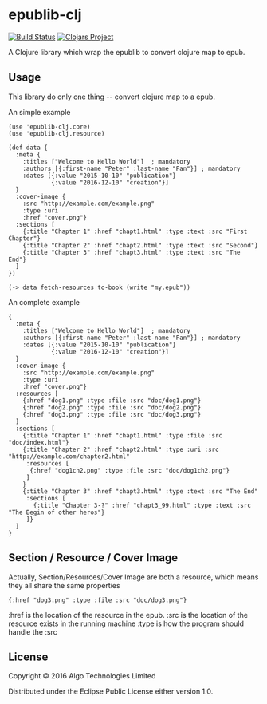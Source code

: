 # epublib-clj

[![Build Status](https://travis-ci.org/zerg000000/epublib-clj.svg)](https://travis-ci.org/zerg000000/epublib-clj)
[![Clojars Project](http://clojars.org/epublib-clj/latest-version.svg)](https://clojars.org/epublib-clj)

A Clojure library which wrap the epublib to convert clojure map to epub.

## Usage

This library do only one thing -- convert clojure map to a epub.

An simple example

```{clojure}
(use 'epublib-clj.core)
(use 'epublib-clj.resource)

(def data {
  :meta {
    :titles ["Welcome to Hello World"]  ; mandatory
    :authors [{:first-name "Peter" :last-name "Pan"}] ; mandatory
    :dates [{:value "2015-10-10" "publication"}
            {:value "2016-12-10" "creation"}]
  }
  :cover-image {
    :src "http://example.com/example.png" 
    :type :uri 
    :href "cover.png"}
  :sections [
    {:title "Chapter 1" :href "chapt1.html" :type :text :src "First Chapter"}
    {:title "Chapter 2" :href "chapt2.html" :type :text :src "Second"}
    {:title "Chapter 3" :href "chapt3.html" :type :text :src "The End"}
  ]
})

(-> data fetch-resources to-book (write "my.epub"))
```

An complete example 

```{clojure}
{
  :meta {
    :titles ["Welcome to Hello World"]  ; mandatory
    :authors [{:first-name "Peter" :last-name "Pan"}] ; mandatory
    :dates [{:value "2015-10-10" "publication"}
            {:value "2016-12-10" "creation"}]
  }
  :cover-image {
    :src "http://example.com/example.png" 
    :type :uri 
    :href "cover.png"}
  :resources [
    {:href "dog1.png" :type :file :src "doc/dog1.png"}
    {:href "dog2.png" :type :file :src "doc/dog2.png"}
    {:href "dog3.png" :type :file :src "doc/dog3.png"}
  ]
  :sections [
    {:title "Chapter 1" :href "chapt1.html" :type :file :src "doc/index.html"}
    {:title "Chapter 2" :href "chapt2.html" :type :uri :src "http://example.com/chapter2.html"
     :resources [
      {:href "dog1ch2.png" :type :file :src "doc/dog1ch2.png"}
     ]
    }
    {:title "Chapter 3" :href "chapt3.html" :type :text :src "The End"
     :sections [
       {:title "Chapter 3-?" :href "chapt3_99.html" :type :text :src "The Begin of other heros"}
     ]}
  ]
}
```

## Section / Resource / Cover Image

Actually, Section/Resources/Cover Image are both a resource, which means
they all share the same properties

```{clojure}
{:href "dog3.png" :type :file :src "doc/dog3.png"}
```

:href is the location of the resource in the epub.
:src is the location of the resource exists in the running machine
:type is how the program should handle the :src


## License

Copyright © 2016 Algo Technologies Limited

Distributed under the Eclipse Public License either version 1.0.
